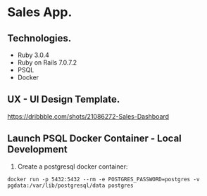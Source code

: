 # Sales App.

## Technologies.

- Ruby 3.0.4
- Ruby on Rails 7.0.7.2
- PSQL
- Docker

## UX - UI Design Template.

https://dribbble.com/shots/21086272-Sales-Dashboard

## Launch PSQL Docker Container - Local Development

1. Create a postgresql docker container:

```
docker run -p 5432:5432 --rm -e POSTGRES_PASSWORD=postgres -v pgdata:/var/lib/postgresql/data postgres
```
